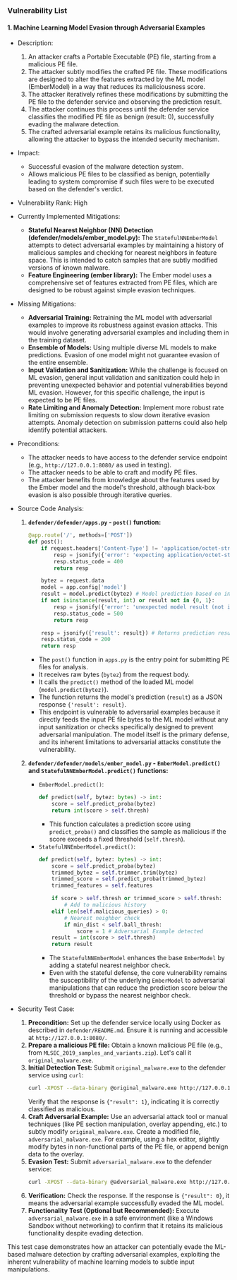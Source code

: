 ### Vulnerability List

#### 1. Machine Learning Model Evasion through Adversarial Examples

* Description:
    1. An attacker crafts a Portable Executable (PE) file, starting from a malicious PE file.
    2. The attacker subtly modifies the crafted PE file. These modifications are designed to alter the features extracted by the ML model (EmberModel) in a way that reduces its maliciousness score.
    3. The attacker iteratively refines these modifications by submitting the PE file to the defender service and observing the prediction result.
    4. The attacker continues this process until the defender service classifies the modified PE file as benign (result: 0), successfully evading the malware detection.
    5. The crafted adversarial example retains its malicious functionality, allowing the attacker to bypass the intended security mechanism.

* Impact:
    - Successful evasion of the malware detection system.
    - Allows malicious PE files to be classified as benign, potentially leading to system compromise if such files were to be executed based on the defender's verdict.

* Vulnerability Rank: High

* Currently Implemented Mitigations:
    - **Stateful Nearest Neighbor (NN) Detection (defender/models/ember_model.py):** The `StatefulNNEmberModel` attempts to detect adversarial examples by maintaining a history of malicious samples and checking for nearest neighbors in feature space. This is intended to catch samples that are subtly modified versions of known malware.
    - **Feature Engineering (ember library):** The Ember model uses a comprehensive set of features extracted from PE files, which are designed to be robust against simple evasion techniques.

* Missing Mitigations:
    - **Adversarial Training:** Retraining the ML model with adversarial examples to improve its robustness against evasion attacks. This would involve generating adversarial examples and including them in the training dataset.
    - **Ensemble of Models:** Using multiple diverse ML models to make predictions. Evasion of one model might not guarantee evasion of the entire ensemble.
    - **Input Validation and Sanitization:** While the challenge is focused on ML evasion, general input validation and sanitization could help in preventing unexpected behavior and potential vulnerabilities beyond ML evasion. However, for this specific challenge, the input is expected to be PE files.
    - **Rate Limiting and Anomaly Detection:** Implement more robust rate limiting on submission requests to slow down iterative evasion attempts. Anomaly detection on submission patterns could also help identify potential attackers.

* Preconditions:
    - The attacker needs to have access to the defender service endpoint (e.g., `http://127.0.0.1:8080/` as used in testing).
    - The attacker needs to be able to craft and modify PE files.
    - The attacker benefits from knowledge about the features used by the Ember model and the model's threshold, although black-box evasion is also possible through iterative queries.

* Source Code Analysis:
    1. **`defender/defender/apps.py` - `post()` function:**
        ```python
        @app.route('/', methods=['POST'])
        def post():
            if request.headers['Content-Type'] != 'application/octet-stream':
                resp = jsonify({'error': 'expecting application/octet-stream'})
                resp.status_code = 400
                return resp

            bytez = request.data
            model = app.config['model']
            result = model.predict(bytez) # Model prediction based on input bytez
            if not isinstance(result, int) or result not in {0, 1}:
                resp = jsonify({'error': 'unexpected model result (not in [0,1])'})
                resp.status_code = 500
                return resp

            resp = jsonify({'result': result}) # Returns prediction result to the attacker
            resp.status_code = 200
            return resp
        ```
        - The `post()` function in `apps.py` is the entry point for submitting PE files for analysis.
        - It receives raw bytes (`bytez`) from the request body.
        - It calls the `predict()` method of the loaded ML model (`model.predict(bytez)`).
        - The function returns the model's prediction (`result`) as a JSON response `{'result': result}`.
        - This endpoint is vulnerable to adversarial examples because it directly feeds the input PE file bytes to the ML model without any input sanitization or checks specifically designed to prevent adversarial manipulation. The model itself is the primary defense, and its inherent limitations to adversarial attacks constitute the vulnerability.

    2. **`defender/defender/models/ember_model.py` - `EmberModel.predict()` and `StatefulNNEmberModel.predict()` functions:**
        - `EmberModel.predict()`:
            ```python
            def predict(self, bytez: bytes) -> int:
                score = self.predict_proba(bytez)
                return int(score > self.thresh)
            ```
            - This function calculates a prediction score using `predict_proba()` and classifies the sample as malicious if the score exceeds a fixed threshold (`self.thresh`).
        - `StatefulNNEmberModel.predict()`:
            ```python
            def predict(self, bytez: bytes) -> int:
                score = self.predict_proba(bytez)
                trimmed_bytez = self.trimmer.trim(bytez)
                trimmed_score = self.predict_proba(trimmed_bytez)
                trimmed_features = self.features

                if score > self.thresh or trimmed_score > self.thresh:
                    # Add to malicious history
                elif len(self.malicious_queries) > 0:
                    # Nearest neighbor check
                    if min_dist < self.ball_thresh:
                        score = 1 # Adversarial Example detected
                result = int(score > self.thresh)
                return result
            ```
            - The `StatefulNNEmberModel` enhances the base `EmberModel` by adding a stateful nearest neighbor check.
            - Even with the stateful defense, the core vulnerability remains the susceptibility of the underlying `EmberModel` to adversarial manipulations that can reduce the prediction score below the threshold or bypass the nearest neighbor check.

* Security Test Case:
    1. **Precondition:** Set up the defender service locally using Docker as described in `defender/README.md`. Ensure it is running and accessible at `http://127.0.0.1:8080/`.
    2. **Prepare a malicious PE file:** Obtain a known malicious PE file (e.g., from `MLSEC_2019_samples_and_variants.zip`). Let's call it `original_malware.exe`.
    3. **Initial Detection Test:** Submit `original_malware.exe` to the defender service using `curl`:
        ```bash
        curl -XPOST --data-binary @original_malware.exe http://127.0.0.1:8080/ -H "Content-Type: application/octet-stream"
        ```
        Verify that the response is `{"result": 1}`, indicating it is correctly classified as malicious.
    4. **Craft Adversarial Example:** Use an adversarial attack tool or manual techniques (like PE section manipulation, overlay appending, etc.) to subtly modify `original_malware.exe`. Create a modified file, `adversarial_malware.exe`.  For example, using a hex editor, slightly modify bytes in non-functional parts of the PE file, or append benign data to the overlay.
    5. **Evasion Test:** Submit `adversarial_malware.exe` to the defender service:
        ```bash
        curl -XPOST --data-binary @adversarial_malware.exe http://127.0.0.1:8080/ -H "Content-Type: application/octet-stream"
        ```
    6. **Verification:** Check the response. If the response is `{"result": 0}`, it means the adversarial example successfully evaded the ML model.
    7. **Functionality Test (Optional but Recommended):** Execute `adversarial_malware.exe` in a safe environment (like a Windows Sandbox without networking) to confirm that it retains its malicious functionality despite evading detection.

This test case demonstrates how an attacker can potentially evade the ML-based malware detection by crafting adversarial examples, exploiting the inherent vulnerability of machine learning models to subtle input manipulations.